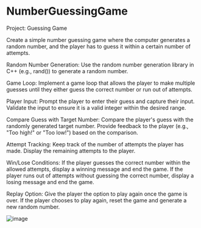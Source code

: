 # NumberGuessingGame

Project: Guessing Game

Create a simple number guessing game where the computer generates a random number,
and the player has to guess it within a certain number of attempts.

Random Number Generation:
Use the random number generation library in C++ (e.g., rand())  to generate a random number.

Game Loop:
Implement a game loop that allows the player to make multiple guesses until they either guess the correct number or run out of attempts.


Player Input:
Prompt the player to enter their guess and capture their input.
Validate the input to ensure it is a valid integer within the desired range.


Compare Guess with Target Number:
Compare the player's guess with the randomly generated target number.
Provide feedback to the player (e.g., "Too high!" or "Too low!") based on the comparison.

Attempt Tracking:
Keep track of the number of attempts the player has made.
Display the remaining attempts to the player.

Win/Lose Conditions:
If the player guesses the correct number within the allowed attempts, display a winning message and end the game.
If the player runs out of attempts without guessing the correct number, display a losing message and end the game.

Replay Option:
Give the player the option to play again once the game is over.
If the player chooses to play again, reset the game and generate a new random number.

![image](https://github.com/Bubbles76/NumberGuessingGame/assets/81381376/13dab162-6946-45c9-b699-f86713d37b42)
